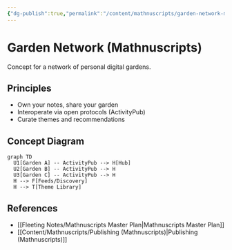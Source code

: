 ```yaml
---
{"dg-publish":true,"permalink":"/content/mathnuscripts/garden-network-mathnuscripts/","noteIcon":"2"}
---
```


# Garden Network (Mathnuscripts)

Concept for a network of personal digital gardens.

## Principles
- Own your notes, share your garden
- Interoperate via open protocols (ActivityPub)
- Curate themes and recommendations

## Concept Diagram
```mermaid
graph TD
  U1[Garden A] -- ActivityPub --> H[Hub]
  U2[Garden B] -- ActivityPub --> H
  U3[Garden C] -- ActivityPub --> H
  H --> F[Feeds/Discovery]
  H --> T[Theme Library]
```

## References
- [[Fleeting Notes/Mathnuscripts Master Plan\|Mathnuscripts Master Plan]]
- [[Content/Mathnuscripts/Publishing (Mathnuscripts)\|Publishing (Mathnuscripts)]]


